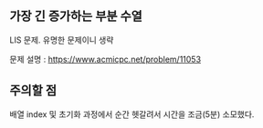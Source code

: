 ## 가장 긴 증가하는 부분 수열

LIS 문제. 유명한 문제이니 생략

문제 설명 : https://www.acmicpc.net/problem/11053


## 주의할 점

배열 index 및 초기화 과정에서 순간 헷갈려서 시간을 조금(5분) 소모했다.